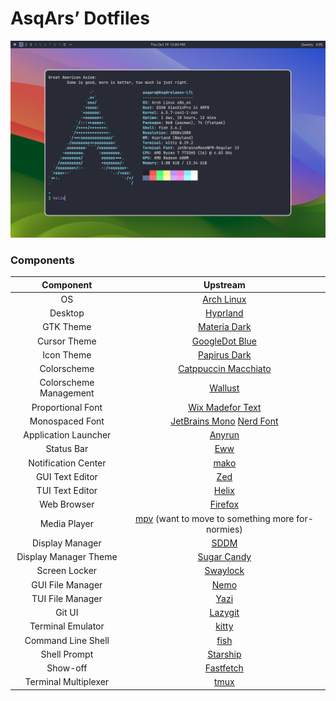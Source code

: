# AsqArs’ Dotfiles

![Preview](assets/preview.png)

### Components

|       Component        |                                                     Upstream                                                      |
| :--------------------: | :---------------------------------------------------------------------------------------------------------------: |
|           OS           |                                    [Arch Linux](https://github.com/archlinux)                                     |
|        Desktop         |                                  [Hyprland](https://github.com/hyprwm/Hyprland)                                   |
|       GTK Theme        |                              [Materia Dark](https://github.com/nana-4/materia-theme)                              |
|      Cursor Theme      |                             [GoogleDot Blue](https://github.com/ful1e5/Google_Cursor)                             |
|       Icon Theme       |                   [Papirus Dark](https://github.com/PapirusDevelopmentTeam/papirus-icon-theme)                    |
|      Colorscheme       |                         [Catppuccin Macchiato](https://github.com/catppuccin/catppuccin)                          |
| Colorscheme Management |                             [Wallust](https://codeberg.org/explosion-mental/wallust)                              |
|   Proportional Font    |                          [Wix Madefor Text](https://github.com/wix-incubator/wixmadefor)                          |
|    Monospaced Font     | [JetBrains Mono](https://github.com/JetBrains/JetBrainsMono) [Nerd Font](https://github.com/ryanoasis/nerd-fonts) |
|  Application Launcher  |                                    [Anyrun](https://github.com/Kirottu/anyrun)                                    |
|       Status Bar       |                                       [Eww](https://github.com/elkowar/eww)                                       |
|  Notification Center   |                                     [mako](https://github.com/emersion/mako)                                      |
|    GUI Text Editor     |                                   [Zed](https://github.com/zed-industries/zed)                                    |
|    TUI Text Editor     |                                  [Helix](https://github.com/helix-editor/helix)                                   |
|      Web Browser       |                                  [Firefox](https://github.com/mozilla/gecko-dev)                                  |
|      Media Player      |               [mpv](https://github.com/mpv-player/mpv) (want to move to something more for-normies)               |
|    Display Manager     |                                       [SDDM](https://github.com/sddm/sddm)                                        |
| Display Manager Theme  |                             [Sugar Candy](https://github.com/Kangie/sddm-sugar-candy)                             |
|     Screen Locker      |                                  [Swaylock](https://github.com/swaywm/swaylock)                                   |
|    GUI File Manager    |                                     [Nemo](https://github.com/linuxmint/nemo)                                     |
|    TUI File Manager    |                                      [Yazi](https://github.com/sxyazi/yazi)                                       |
|         Git UI         |                                [Lazygit](https://github.com/jesseduffield/lazygit)                                |
|   Terminal Emulator    |                                   [kitty](https://github.com/kovidgoyal/kitty)                                    |
|   Command Line Shell   |                                 [fish](https://github.com/fish-shell/fish-shell)                                  |
|      Shell Prompt      |                                 [Starship](https://github.com/starship/starship)                                  |
|        Show-off        |                              [Fastfetch](https://github.com/fastfetch-cli/fastfetch)                              |
|  Terminal Multiplexer  |                                       [tmux](https://github.com/tmux/tmux)                                        |
